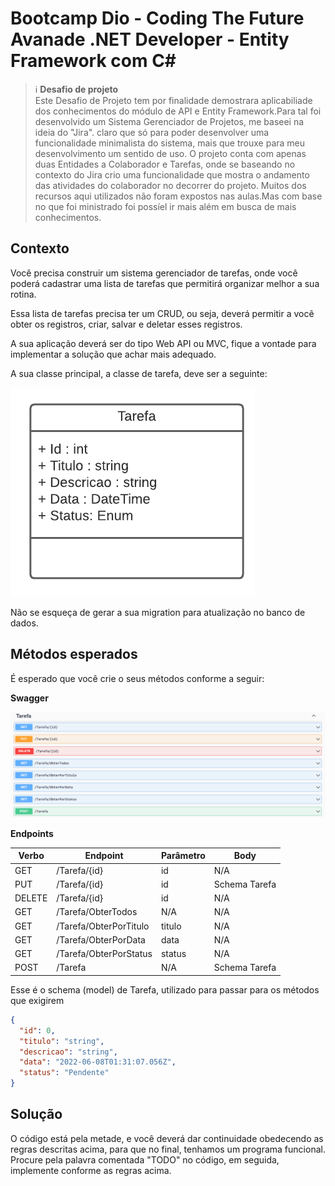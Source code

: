 # Bootcamp Dio - Coding The Future Avanade .NET Developer - Entity Framework com C#

> ℹ️ **Desafio de projeto**
> <br>
Este Desafio de Projeto tem por finalidade demostrara aplicabiliade dos conhecimentos do módulo de API e Entity Framework.Para tal foi desenvolvido um Sistema  Gerenciador de Projetos, me baseei na ideia do "Jira". claro que só para poder desenvolver uma funcionalidade minimalista do sistema, mais que trouxe para meu desenvolvimento um sentido de uso.
> O projeto conta com apenas duas Entidades a Colaborador e Tarefas, onde se baseando no contexto do Jira crio uma funcionalidade que mostra o andamento das atividades do colaborador no decorrer do projeto.
> Muitos dos recursos aqui utilizados não foram expostos nas aulas.Mas com base no que foi ministrado foi possíel ir mais além em busca de mais conhecimentos.

## Contexto
Você precisa construir um sistema gerenciador de tarefas, onde você poderá cadastrar uma lista de tarefas que permitirá organizar melhor a sua rotina.

Essa lista de tarefas precisa ter um CRUD, ou seja, deverá permitir a você obter os registros, criar, salvar e deletar esses registros.

A sua aplicação deverá ser do tipo Web API ou MVC, fique a vontade para implementar a solução que achar mais adequado.

A sua classe principal, a classe de tarefa, deve ser a seguinte:

![Diagrama da classe Tarefa](diagrama.png)

Não se esqueça de gerar a sua migration para atualização no banco de dados.

## Métodos esperados
É esperado que você crie o seus métodos conforme a seguir:


**Swagger**


![Métodos Swagger](swagger.png)


**Endpoints**


| Verbo  | Endpoint                | Parâmetro | Body          |
|--------|-------------------------|-----------|---------------|
| GET    | /Tarefa/{id}            | id        | N/A           |
| PUT    | /Tarefa/{id}            | id        | Schema Tarefa |
| DELETE | /Tarefa/{id}            | id        | N/A           |
| GET    | /Tarefa/ObterTodos      | N/A       | N/A           |
| GET    | /Tarefa/ObterPorTitulo  | titulo    | N/A           |
| GET    | /Tarefa/ObterPorData    | data      | N/A           |
| GET    | /Tarefa/ObterPorStatus  | status    | N/A           |
| POST   | /Tarefa                 | N/A       | Schema Tarefa |

Esse é o schema (model) de Tarefa, utilizado para passar para os métodos que exigirem

```json
{
  "id": 0,
  "titulo": "string",
  "descricao": "string",
  "data": "2022-06-08T01:31:07.056Z",
  "status": "Pendente"
}
```


## Solução
O código está pela metade, e você deverá dar continuidade obedecendo as regras descritas acima, para que no final, tenhamos um programa funcional. Procure pela palavra comentada "TODO" no código, em seguida, implemente conforme as regras acima.
